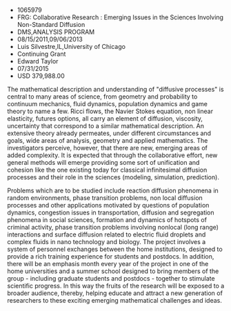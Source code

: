 
* 1065979
* FRG: Collaborative Research : Emerging Issues in the Sciences Involving Non-Standard Diffusion
* DMS,ANALYSIS PROGRAM
* 08/15/2011,09/06/2013
* Luis Silvestre,IL,University of Chicago
* Continuing Grant
* Edward Taylor
* 07/31/2015
* USD 379,988.00

The mathematical description and understanding of "diffusive processes" is
central to many areas of science, from geometry and probability to continuum
mechanics, fluid dynamics, population dynamics and game theory to name a few.
Ricci flows, the Navier Stokes equation, non linear elasticity, futures options,
all carry an element of diffusion, viscosity, uncertainty that correspond to a
similar mathematical description. An extensive theory already permeates, under
different circumstances and goals, wide areas of analysis, geometry and applied
mathematics. The investigators perceive, however, that there are new, emerging
areas of added complexity. It is expected that through the collaborative effort,
new general methods will emerge providing some sort of unification and cohesion
like the one existing today for classical infinitesimal diffusion processes and
their role in the sciences (modeling, simulation, prediction).

Problems which are to be studied include reaction diffusion phenomena in random
environments, phase transition problems, non local diffusion processes and other
applications motivated by questions of population dynamics, congestion issues in
transportation, diffusion and segregation phenomena in social sciences,
formation and dynamics of hotspots of criminal activity, phase transition
problems involving nonlocal (long range) interactions and surface diffusion
related to electric fluid droplets and complex fluids in nano technology and
biology. The project involves a system of personnel exchanges between the home
institutions, designed to provide a rich training experience for students and
postdocs. In addition, there will be an emphasis month every year of the project
in one of the home universities and a summer school designed to bring members of
the group - including graduate students and postdocs - together to stimulate
scientific progress. In this way the fruits of the research will be exposed to a
broader audience, thereby, helping educate and attract a new generation of
researchers to these exciting emerging mathematical challenges and ideas.
